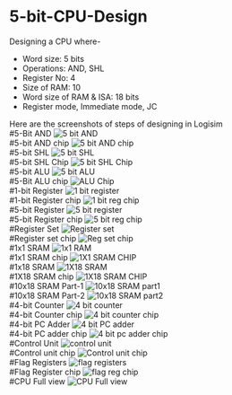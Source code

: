 # 5-bit-CPU-Design
Designing a CPU where-  
* Word size: 5 bits  
* Operations: AND, SHL  
* Register No: 4  
* Size of RAM: 10  
* Word size of RAM & ISA: 18 bits  
* Register mode, Immediate mode, JC    

Here are the screenshots of steps of designing in Logisim  
#5-Bit AND
![5 bit AND](https://user-images.githubusercontent.com/112200299/216246240-4c0a09c8-5981-4731-95b3-f5035f8788d0.PNG)  
#5-bit AND chip
![5 bit AND chip](https://user-images.githubusercontent.com/112200299/216246313-90087309-3723-4159-88fe-07f33a5e2091.PNG)  
#5-bit SHL
![5 bit SHL](https://user-images.githubusercontent.com/112200299/216246373-04f9c341-3d91-450a-bfaf-e145aea489d9.PNG)  
#5-bit SHL Chip
![5 bit SHL Chip](https://user-images.githubusercontent.com/112200299/216246444-d241ce2b-c8e3-4861-99ef-9a0e4a8080b7.PNG)  
#5-bit ALU
![5 bit ALU](https://user-images.githubusercontent.com/112200299/216246538-59198f1f-766f-4079-ba33-41bcb6c1be33.PNG)  
#5-Bit ALU chip
![ALU Chip](https://user-images.githubusercontent.com/112200299/216246591-a0893891-64fd-4805-bbb6-acd489711a29.PNG)  
#1-bit Register
![1 bit register](https://user-images.githubusercontent.com/112200299/216246654-2937cbfe-5dc0-413b-9206-883ecfc9309b.PNG)  
#1-bit Register chip
![1 bit reg chip](https://user-images.githubusercontent.com/112200299/216246708-a49287d9-cc63-4ffc-9613-464c4fa73c1d.PNG)  
#5-bit Register
![5 bit register](https://user-images.githubusercontent.com/112200299/216246784-559aa2b2-0c3e-4252-a183-f4d3adc38381.PNG)  
#5-bit Register chip
![5 bit reg chip](https://user-images.githubusercontent.com/112200299/216246840-03017734-4163-4f81-a5eb-3d912a06c630.PNG)  
#Register Set
![Register set](https://user-images.githubusercontent.com/112200299/216246896-38ad0fa8-5f7c-4383-9130-9416a59f674d.PNG)  
#Register set chip
![Reg set chip](https://user-images.githubusercontent.com/112200299/216246933-d6faf873-ac45-48ca-bf5a-c7cc5fee3e3e.PNG)  
#1x1 SRAM
![1x1 RAM](https://user-images.githubusercontent.com/112200299/216246980-1e66950f-ade2-40f5-9a40-289a7030b0f9.PNG)  
#1x1 SRAM chip
![1X1 SRAM CHIP](https://user-images.githubusercontent.com/112200299/216247034-684ec962-5f92-4cff-a8f7-98eb13e36efb.PNG)  
#1x18 SRAM
![1X18 SRAM](https://user-images.githubusercontent.com/112200299/216247104-abe8b0bd-d452-4e41-872c-6057e5fff667.PNG)  
#1X18 SRAM chip
![1X18 SRAM CHIP](https://user-images.githubusercontent.com/112200299/216247161-babbe0eb-36e4-4956-a60e-18705b246ba9.PNG)  
#10x18 SRAM Part-1
![10x18 SRAM part1](https://user-images.githubusercontent.com/112200299/216247243-698cf835-0573-4e1e-9f44-d59e6f1ec13a.PNG)  
#10x18 SRAM Part-2
![10x18 SRAM part2](https://user-images.githubusercontent.com/112200299/216247312-e5282b8f-5b1f-465e-9446-8121beb96af8.PNG)  
#4-bit Counter
![4 bit counter](https://user-images.githubusercontent.com/112200299/216247382-224c3f1b-bf2b-44e2-8116-2f11a92c7a4f.PNG)  
#4-bit Counter chip
![4 bit counter chip](https://user-images.githubusercontent.com/112200299/216247454-1b1262dc-35a1-40b7-b567-70de929de439.PNG)  
#4-bit PC Adder
![4 bit PC adder](https://user-images.githubusercontent.com/112200299/216247535-af25ce9e-11ad-45ad-a09a-0797fd3a366d.PNG)  
#4-bit PC adder chip
![4 bit pc adder chip](https://user-images.githubusercontent.com/112200299/216247581-9f7ff694-bd4b-4023-bf24-e63249208ee8.PNG)  
#Control Unit
![control unit](https://user-images.githubusercontent.com/112200299/216247905-249d462a-d138-431d-8870-e92316256004.PNG)  
#Control unit chip
![Control unit chip](https://user-images.githubusercontent.com/112200299/216247975-ead80b5e-6aba-4e6c-b529-d909c134999c.PNG)  
#Flag Registers
![flag registers](https://user-images.githubusercontent.com/112200299/216248022-2056fb85-7da3-41ae-bef7-0c834f0a3074.PNG)  
#Flag Register chip
![flag reg chip](https://user-images.githubusercontent.com/112200299/216248248-d4ecae8e-284a-48de-8583-5ae300733a90.PNG)  
#CPU Full view
![CPU Full view](https://user-images.githubusercontent.com/112200299/216248286-ce2a2652-e1f7-4b95-bbdc-30329a772a71.PNG)

